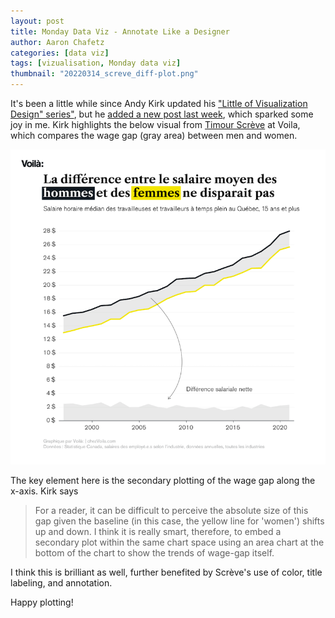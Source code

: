 ```yaml
---
layout: post
title: Monday Data Viz - Annotate Like a Designer
author: Aaron Chafetz
categories: [data viz]
tags: [vizualisation, Monday data viz]
thumbnail: "20220314_screve_diff-plot.png"
---
```

  
It's been a little while since Andy Kirk updated his ["Little of Visualization Design" series"](https://www.visualisingdata.com/2016/03/little-visualisation-design/), but he [added a new post last week](https://www.visualisingdata.com/2022/03/the-little-of-visualisation-design-part-73/), which sparked some joy in me.  Kirk highlights the below visual from [Timour Scrève](https://chezvoila.com/member/timour-screve/) at Voila, which compares the wage gap (gray area) between men and women. 

![troop movement into Ukraine](/assets/img/posts/20220314_screve_diff-plot.png)

The key element here is the secondary plotting of the wage gap along the x-axis. Kirk says 

> For a reader, it can be difficult to perceive the absolute size of this gap given the baseline (in this case, the yellow line for 'women') shifts up and down. I think it is really smart, therefore, to embed a secondary plot within the same chart space using an area chart at the bottom of the chart to show the trends of wage-gap itself.

I think this is brilliant as well, further benefited by Scrève's use of color, title labeling, and annotation. 

Happy plotting!